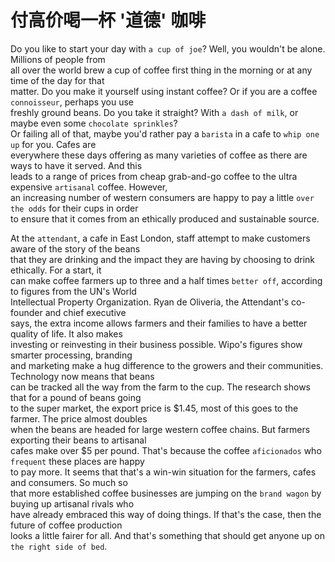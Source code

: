# 付高价喝一杯 '道德' 咖啡

Do you like to start your day with `a cup of joe`? Well, you wouldn't be alone. Millions of people from  
all over the world brew a cup of coffee first thing in the morning or at any time of the day for that  
matter. Do you make it yourself using instant coffee? Or if you are a coffee `connoisseur`, perhaps you use  
freshly ground beans. Do you take it straight? With `a dash of milk`, or maybe even some `chocolate sprinkles`?  
Or failing all of that, maybe you'd rather pay a `barista` in a cafe to `whip one up` for you. Cafes are  
everywhere these days offering as many varieties of coffee as there are ways to have it served. And this  
leads to a range of prices from cheap grab-and-go coffee to the ultra expensive `artisanal` coffee. However,  
an increasing number of western consumers are happy to pay a little `over the odds` for their cups in order  
to ensure that it comes from an ethically produced and sustainable source.  

At the `attendant`, a cafe in East London, staff attempt to make customers aware of the story of the beans  
that they are drinking and the impact they are having by choosing to drink ethically. For a start, it  
can make coffee farmers up to three and a half times `better off`, according to figures from the UN's World  
Intellectual Property Organization. Ryan de Oliveria, the Attendant's co-founder and chief executive  
says, the extra income allows farmers and their families to have a better quality of life. It also makes  
investing or reinvesting in their business possible. Wipo's figures show smarter processing, branding  
and marketing make a hug difference to the growers and their communities. Technology now means that beans  
can be tracked all the way from the farm to the cup. The research shows that for a pound of beans going  
to the super market, the export price is $1.45, most of this goes to the farmer. The price almost doubles  
when the beans are headed for large western coffee chains. But farmers exporting their beans to artisanal  
cafes make over $5 per pound. That's because the coffee `aficionados` who `frequent` these places are happy  
to pay more. It seems that that's a win-win situation for the farmers, cafes and consumers. So much so  
that more established coffee businesses are jumping on the `brand wagon` by buying up artisanal rivals who  
have already embraced this way of doing things. If that's the case, then the future of coffee production  
looks a little fairer for all. And that's something that should get anyone up on `the right side of bed`. 
